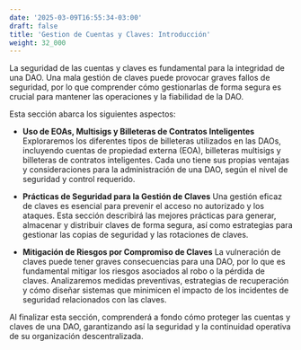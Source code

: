 ```yaml
---
date: '2025-03-09T16:55:34-03:00'
draft: false
title: 'Gestion de Cuentas y Claves: Introducción'
weight: 32_000
---
```


La seguridad de las cuentas y claves es fundamental para la integridad de una DAO. Una mala gestión de claves puede provocar graves fallos de seguridad, por lo que comprender cómo gestionarlas de forma segura es crucial para mantener las operaciones y la fiabilidad de la DAO.

Esta sección abarca los siguientes aspectos:

- **Uso de EOAs, Multisigs y Billeteras de Contratos Inteligentes**
    Exploraremos los diferentes tipos de billeteras utilizados en las DAOs, incluyendo cuentas de propiedad externa (EOA), billeteras multisigs y billeteras de contratos inteligentes. Cada uno tiene sus propias ventajas y consideraciones para la administración de una DAO, según el nivel de seguridad y control requerido.

- **Prácticas de Seguridad para la Gestión de Claves**
    Una gestión eficaz de claves es esencial para prevenir el acceso no autorizado y los ataques. Esta sección describirá las mejores prácticas para generar, almacenar y distribuir claves de forma segura, así como estrategias para gestionar las copias de seguridad y las rotaciones de claves.

- **Mitigación de Riesgos por Compromiso de Claves**
    La vulneración de claves puede tener graves consecuencias para una DAO, por lo que es fundamental mitigar los riesgos asociados al robo o la pérdida de claves. Analizaremos medidas preventivas, estrategias de recuperación y cómo diseñar sistemas que minimicen el impacto de los incidentes de seguridad relacionados con las claves.

Al finalizar esta sección, comprenderá a fondo cómo proteger las cuentas y claves de una DAO, garantizando así la seguridad y la continuidad operativa de su organización descentralizada.